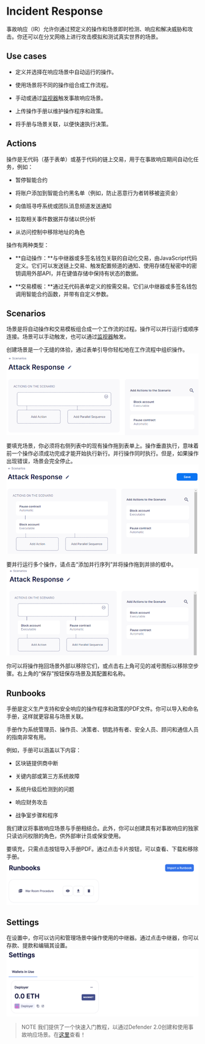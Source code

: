 # Incident Response
事故响应（IR）允许你通过预定义的操作和场景即时检测、响应和解决威胁和攻击。你还可以在分叉网络上进行攻击模拟和测试真实世界的场景。

## Use cases
* 定义并选择在响应场景中自动运行的操作。

* 使用场景将不同的操作组合成工作流程。

* 手动或通过[监视器](../Monitor/Monitor.md)触发事故响应场景。

* 上传操作手册以维护操作程序和政策。

* 将手册与场景关联，以便快速执行决策。

## Actions
操作是无代码（基于表单）或基于代码的链上交易，用于在事故响应期间自动化任务，例如：

* 暂停智能合约

* 将账户添加到智能合约黑名单（例如，防止恶意行为者转移被盗资金）

* 向值班寻呼系统或团队消息频道发送通知

* 拉取相关事件数据并存储以供分析

* 从访问控制中移除地址的角色

操作有两种类型：

* **自动操作：**与中继器或多签名钱包关联的自动化交易，由JavaScript代码定义。它们可以发送链上交易、触发配置频道的通知、使用存储在秘密中的密钥调用外部API，并在键值存储中保持有状态的数据。

* **交易模板：**通过无代码表单定义的按需交易。它们从中继器或多签名钱包调用智能合约函数，并带有自定义参数。

## Scenarios
场景是将自动操作和交易模板组合成一个工作流的过程。操作可以并行运行或顺序连接。场景可以手动触发，也可以通过[监视器](../Monitor/Monitor.md)触发。

创建场景是一个无缝的体验，通过表单引导你轻松地在工作流程中组织操作。
![ir-start-scenario](img/ir-start-scenario.png)

要填充场景，你必须将右侧列表中的现有操作拖到表单上。操作垂直执行，意味着前一个操作必须成功完成才能开始执行新行。并行操作同时执行。但是，如果操作出现错误，场景会完全停止。
![ir-scenario](img/ir-scenario.png)

要并行运行多个操作，请点击“添加并行序列”并将操作拖到并排的框中。
![ir-parallel-scenario](img/ir-parallel-scenario.png)

你可以将操作拖回场景外部以移除它们，或点击右上角可见的减号图标以移除空步骤。右上角的“保存”按钮保存场景及其配置和名称。

## Runbooks
手册是定义生产支持和安全响应的操作程序和政策的PDF文件。你可以导入和命名手册，这样就更容易与场景关联。

手册作为系统管理员、操作员、决策者、钥匙持有者、安全人员、顾问和通信人员的指南非常有用。

例如，手册可以涵盖以下内容：

* 区块链提供商中断

* 关键内部或第三方系统故障

* 系统升级后检测到的问题

* 响应财务攻击

* 战争室步骤和程序

我们建议将事故响应场景与手册相结合。此外，你可以创建具有对事故响应的独家只读访问权限的角色，供外部审计员或保安使用。

要填充，只需点击按钮导入手册PDF。通过点击卡片按钮，可以查看、下载和移除手册。
![ir-runbooks](img/ir-runbooks.png)

## Settings
在设置中，你可以访问和管理场景中操作使用的中继器。通过点击中继器，你可以存款、提款和编辑其设置。
![ir-settings](img/ir-settings.png)

> NOTE
我们提供了一个快速入门教程，以通过Defender 2.0创建和使用事故响应场景。在[这里](../../Tutorials/Incident-Response/Incident-Response.md)查看！